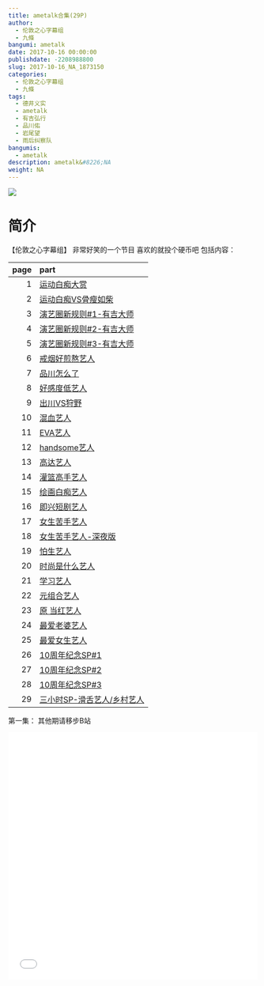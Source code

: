 ```yaml
---
title: ametalk合集(29P)
author: 
  - 伦敦之心字幕组
  - 九條
bangumi: ametalk
date: 2017-10-16 00:00:00
publishdate: -2208988800
slug: 2017-10-16_NA_1873150
categories: 
  - 伦敦之心字幕组
  - 九條
tags: 
  - 德井义实
  - ametalk
  - 有吉弘行
  - 品川佑
  - 岩尾望
  - 雨后纠察队
bangumis: 
  - ametalk
description: ametalk&#8226;NA
weight: NA
---
```


![](https://i.imgur.com/DOcMM4R.jpg)

# 简介  
【伦敦之心字幕组】 非常好笑的一个节目 喜欢的就投个硬币吧
包括内容：

| page|part                                                                            |
|----:|:-------------------------------------------------------------------------------|
|    1|[运动白痴大赏](https://www.bilibili.com/video/av1873150/#page=1)                |
|    2|[运动白痴VS骨瘦如柴](https://www.bilibili.com/video/av1873150/#page=2)          |
|    3|[演艺圈新规则#1-有吉大师](https://www.bilibili.com/video/av1873150/#page=3)     |
|    4|[演艺圈新规则#2-有吉大师](https://www.bilibili.com/video/av1873150/#page=4)     |
|    5|[演艺圈新规则#3-有吉大师](https://www.bilibili.com/video/av1873150/#page=5)     |
|    6|[戒烟好煎熬艺人](https://www.bilibili.com/video/av1873150/#page=6)              |
|    7|[品川怎么了](https://www.bilibili.com/video/av1873150/#page=7)                  |
|    8|[好感度低艺人](https://www.bilibili.com/video/av1873150/#page=8)                |
|    9|[出川VS狩野](https://www.bilibili.com/video/av1873150/#page=9)                  |
|   10|[混血艺人](https://www.bilibili.com/video/av1873150/#page=10)                   |
|   11|[EVA艺人](https://www.bilibili.com/video/av1873150/#page=11)                    |
|   12|[handsome艺人](https://www.bilibili.com/video/av1873150/#page=12)               |
|   13|[高达艺人](https://www.bilibili.com/video/av1873150/#page=13)                   |
|   14|[灌篮高手艺人](https://www.bilibili.com/video/av1873150/#page=14)               |
|   15|[绘画白痴艺人](https://www.bilibili.com/video/av1873150/#page=15)               |
|   16|[即兴短剧艺人](https://www.bilibili.com/video/av1873150/#page=16)               |
|   17|[女生苦手艺人](https://www.bilibili.com/video/av1873150/#page=17)               |
|   18|[女生苦手艺人-深夜版](https://www.bilibili.com/video/av1873150/#page=18)        |
|   19|[怕生艺人](https://www.bilibili.com/video/av1873150/#page=19)                   |
|   20|[时尚是什么艺人](https://www.bilibili.com/video/av1873150/#page=20)             |
|   21|[学习艺人](https://www.bilibili.com/video/av1873150/#page=21)                   |
|   22|[元组合艺人](https://www.bilibili.com/video/av1873150/#page=22)                 |
|   23|[原 当红艺人](https://www.bilibili.com/video/av1873150/#page=23)                |
|   24|[最爱老婆艺人](https://www.bilibili.com/video/av1873150/#page=24)               |
|   25|[最爱女生艺人](https://www.bilibili.com/video/av1873150/#page=25)               |
|   26|[10周年纪念SP#1](https://www.bilibili.com/video/av1873150/#page=26)             |
|   27|[10周年纪念SP#2](https://www.bilibili.com/video/av1873150/#page=27)             |
|   28|[10周年纪念SP#3](https://www.bilibili.com/video/av1873150/#page=28)             |
|   29|[三小时SP-滑舌艺人/乡村艺人](https://www.bilibili.com/video/av1873150/#page=29) |


第一集： 其他期请移步B站

  <iframe src="//www.bilibili.com/html/html5player.html?cid=2890259&aid=1873150" width="100%" height="500" frameborder="0" allowfullscreen="allowfullscreen"></iframe>
